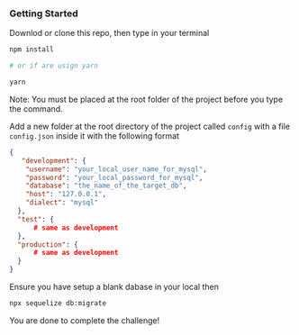 ### Getting Started

Downlod or clone this repo, then type in your terminal

```bash
npm install

# or if are usign yarn

yarn
```

Note: You must be placed at the root folder of the project before you type the command.

Add a new folder at the root directory of the project called `config` with a file `config.json` inside it with the following format

```json
{
   "development": {
    "username": "your_local_user_name_for_mysql",
    "password": "your_local_password_for_mysql",
    "database": "the_name_of_the_target_db",
    "host": "127.0.0.1",
    "dialect": "mysql"
  },
  "test": {
      # same as development
  },
  "production": {
      # same as development
  }
}

```

Ensure you have setup a blank dabase in your local then

```bash
npx sequelize db:migrate
```

You are done to complete the challenge!